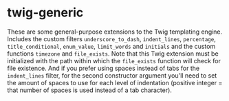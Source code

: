 # twig-generic
 These are some general-purpose extensions to the Twig templating engine.
 Includes the custom filters `underscore_to_dash`, `indent_lines`, `percentage`, `title_conditional`, `enum_value`, `limit_words` and `initials` and the custom functions `timezone` and `file_exists`.
 Note that this Twig extension must be initialized with the path within which the `file_exists` function will check for file existence.
 And if you prefer using spaces instead of tabs for the `indent_lines` filter, for the second constructor argument you'll need to set the amount of spaces to use for each level of indentation (positive integer = that number of spaces is used instead of a tab character).
